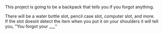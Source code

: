 This project is going to be a backpack that tells you if you forgot anything.

There will be a water bottle slot, pencil case slot, computer slot, and more. If the slot doesnt detect the item when you put it on your shoulders it will tell you, "You forgot your ___"
